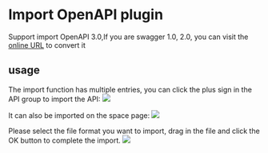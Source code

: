 # Import OpenAPI plugin

Support import OpenAPI 3.0,If you are swagger 1.0, 2.0, you can visit the [online URL](https://converter.swagger.io/) to convert it
## usage

The import function has multiple entries, you can click the plus sign in the API group to import the API:
![](https://raw.githubusercontent.com/eolinker/eoapi-extensions/main/shared/assets/images/import-api-en.png)

It can also be imported on the space page:
![](https://raw.githubusercontent.com/eolinker/eoapi-extensions/main/shared/assets/images/overview-en.png)

Please select the file format you want to import, drag in the file and click the OK button to complete the import.
![](https://raw.githubusercontent.com/eolinker/eoapi-extensions/main/packages/feature/import/openapi/assets/images/2022-08-23-15-56-45.png)
